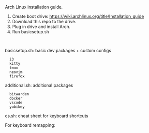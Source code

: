 Arch Linux installation guide.

1. Create boot drive: https://wiki.archlinux.org/title/Installation_guide
2. Download this repo to the drive.
3. Plug in drive and install Arch.
4. Run basicsetup.sh

<br>

basicsetup.sh: basic dev packages + custom configs
```
  i3
  kitty
  tmux
  neovim
  firefox
```

additional.sh: additional packages
```
  bitwarden
  docker
  vscode
  yubikey
```
cs.sh: cheat sheet for keyboard shortcuts

For keyboard remapping:
  
